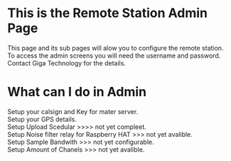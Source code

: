 # This is the Remote Station Admin Page
This page and its sub pages will alow you to configure the remote station.<br>
To access the admin screens you will need the username and password.<br>
Contact Giga Technology for the details.<br>
# What can I do in Admin
Setup your calsign and Key for mater server.<br>
Setup your GPS details.<br>
Setup Upload Scedular >>>> not yet compleet.<br>
Setup Noise filter relay for Raspberry HAT >>> not yet avalible.<br>
Setup Sample Bandwith >>> not yet configurable.<br>
Setup Amount of Chanels >>> not yet avalible.<br>

